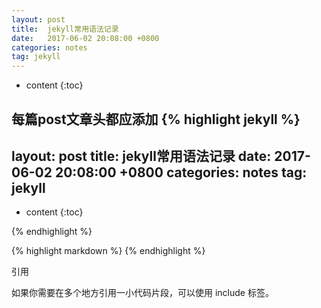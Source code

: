 ```yaml
---
layout: post
title:  jekyll常用语法记录
date:   2017-06-02 20:08:00 +0800
categories: notes
tag: jekyll
---
```


* content
{:toc}


每篇post文章头都应添加
{% highlight jekyll %}
---
layout: post
title:  jekyll常用语法记录
date:   2017-06-02 20:08:00 +0800
categories: notes
tag: jekyll
---

* content
{:toc}


{% endhighlight %}

{% highlight markdown %}
{% endhighlight %}


引用

如果你需要在多个地方引用一小代码片段，可以使用 include 标签。
